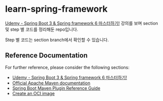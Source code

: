 # learn-spring-framework

[Udemy - Spring Boot 3 & Spring framework 6 마스터하기!](https://www.udemy.com/course/spring-boot-and-spring-framework-korean/?couponCode=ST8MT40924) 강의를 보며 section 및 step 별 코드를 정리해둔 repo입니다.

Step 별 코드는 section branch에서 확인할 수 있습니다.

## Reference Documentation

For further reference, please consider the following sections:

-   [Udemy - Spring Boot 3 & Spring framework 6 마스터하기!](https://www.udemy.com/course/spring-boot-and-spring-framework-korean/?couponCode=ST8MT40924)
-   [Official Apache Maven documentation](https://maven.apache.org/guides/index.html)
-   [Spring Boot Maven Plugin Reference Guide](https://docs.spring.io/spring-boot/docs/3.2.4/maven-plugin/reference/html/)
-   [Create an OCI image](https://docs.spring.io/spring-boot/docs/3.2.4/maven-plugin/reference/html/#build-image)
